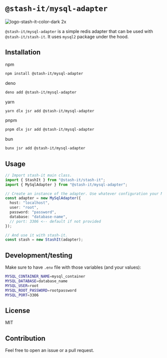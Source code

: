 # `@stash-it/mysql-adapter`

![logo-stash-it-color-dark 2x](https://user-images.githubusercontent.com/1819138/30385483-99fd209c-98a7-11e7-85e2-595791d8d894.png)

`@stash-it/mysql-adapter` is a simple redis adapter that can be used with `@stash-it/stash-it`.
It uses `mysql2` package under the hood.

## Installation

npm

```bash
npm install @stash-it/mysql-adapter
```

deno

```bash
deno add @stash-it/mysql-adapter
```

yarn

```bash
yarn dlx jsr add @stash-it/mysql-adapter
```

pnpm

```bash
pnpm dlx jsr add @stash-it/mysql-adapter
```

bun

```bash
bunx jsr add @stash-it/mysql-adapter
```

## Usage

```ts
// Import stash-it main class.
import { StashIt } from "@stash-it/stash-it";
import { MySqlAdapter } from "@stash-it/mysql-adapter";

// Create an instance of the adapter. Use whatever configuration your MySQL instance runs on.
const adapter = new MySqlAdapter({
  host: "localhost",
  user: "root",
  password: "password",
  database: "database-name",
  // port: 3306 <-- default if not provided
});

// And use it with stash-it.
const stash = new StashIt(adapter);
```

## Development/testing

Make sure to have `.env` file with those variables (and your values):

```sh
MYSQL_CONTAINER_NAME=mysql_container
MYSQL_DATABASE=database_name
MYSQL_USER=root
MYSQL_ROOT_PASSWORD=rootpassword
MYSQL_PORT=3306
```

## License

MIT

## Contribution

Feel free to open an issue or a pull request.

